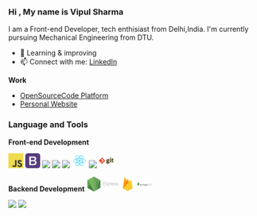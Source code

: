 ### Hi , My name is Vipul Sharma
I am a Front-end Developer, tech enthisiast from Delhi,India. I'm currently pursuing Mechanical Engineering from DTU.
- 📖 Learning & improving
- 📫 Connect with me: [LinkedIn](https://www.linkedin.com/in/vipul-sharma-7a7312180/) 

**Work**
- [OpenSourceCode Platform](https://github.com/opensoucecode/frontend)
- [Personal Website](https://portfolio-vipul.herokuapp.com)

### Language and Tools

**Front-end Development**

<code><img height="30" src="https://raw.githubusercontent.com/github/explore/80688e429a7d4ef2fca1e82350fe8e3517d3494d/topics/javascript/javascript.png"></code>
<code><img height="30" src="https://raw.githubusercontent.com/github/explore/80688e429a7d4ef2fca1e82350fe8e3517d3494d/topics/bootstrap/bootstrap.png"></code>
<code><img height ="30" src="https://bulma.io/images/bulma-logo.png"></code>
<code><img height ="30" src="https://material-ui.com/static/logo_raw.svg"></code>
<code><img height="30" src="https://cdn.svgporn.com/logos/sass.svg"></code>
<code><img height ="30" src="https://raw.githubusercontent.com/github/explore/80688e429a7d4ef2fca1e82350fe8e3517d3494d/topics/react/react.png"></code>
<code><img height="30" src="https://cdn.svgporn.com/logos/visual-studio-code.svg"></code>
<code><img height ="30" src="https://raw.githubusercontent.com/github/explore/80688e429a7d4ef2fca1e82350fe8e3517d3494d/topics/git/git.png"></code>

**Backend Development**
<code><img height="30" src="https://raw.githubusercontent.com/github/explore/80688e429a7d4ef2fca1e82350fe8e3517d3494d/topics/nodejs/nodejs.png"></code>
<code><img height="30" src="https://raw.githubusercontent.com/github/explore/80688e429a7d4ef2fca1e82350fe8e3517d3494d/topics/express/express.png"></code>
<code><img height="30" src="https://raw.githubusercontent.com/github/explore/80688e429a7d4ef2fca1e82350fe8e3517d3494d/topics/firebase/firebase.png"></code>
<code><img height="30" src="https://raw.githubusercontent.com/github/explore/80688e429a7d4ef2fca1e82350fe8e3517d3494d/topics/mongodb/mongodb.png"></code>
<p>
<img src="https://github-readme-stats.vercel.app/api?username=vipulsnp&show_icons=true" height=180 />
<img src="https://github-readme-stats.vercel.app/api/top-langs/?username=vipulsnp&layout=compact" height=180 />
</p>
